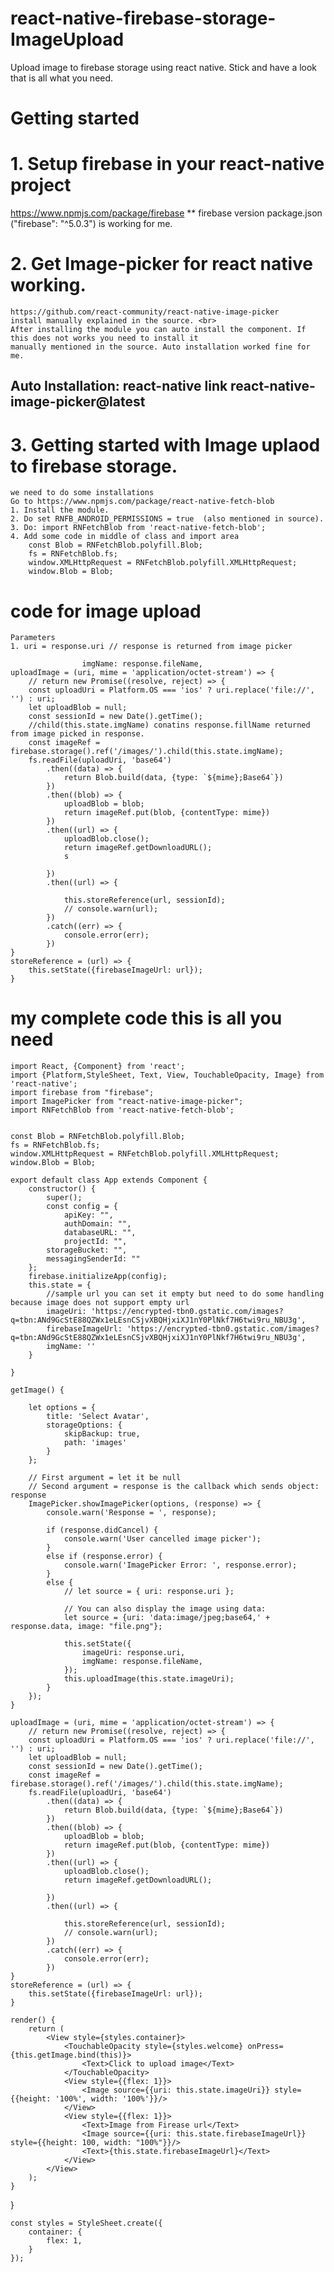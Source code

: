 # react-native-firebase-storage-ImageUpload
Upload image to firebase storage using react native. Stick and have a look that is all what you need. 
<br>
# Getting started <br> 
# 1. Setup firebase in your react-native project <br> 
  https://www.npmjs.com/package/firebase
  ** firebase version package.json ("firebase": "^5.0.3") is working for me.

# 2. Get Image-picker for react native working. </br> 
    https://github.com/react-community/react-native-image-picker
    install manually explained in the source. <br>
    After installing the module you can auto install the component. If this does not works you need to install it
    manually mentioned in the source. Auto installation worked fine for me.
  ## Auto Installation: react-native link react-native-image-picker@latest </br>
  # 3. Getting started with Image uplaod to firebase storage.<br>
    we need to do some installations
    Go to https://www.npmjs.com/package/react-native-fetch-blob
    1. Install the module.
    2. Do set RNFB_ANDROID_PERMISSIONS = true  (also mentioned in source).
    3. Do: import RNFetchBlob from 'react-native-fetch-blob';
    4. Add some code in middle of class and import area
        const Blob = RNFetchBlob.polyfill.Blob;
        fs = RNFetchBlob.fs;
        window.XMLHttpRequest = RNFetchBlob.polyfill.XMLHttpRequest;
        window.Blob = Blob;
        
# code for image upload 
    Parameters  
    1. uri = response.uri // response is returned from image picker
    
                    imgName: response.fileName,
    uploadImage = (uri, mime = 'application/octet-stream') => {
        // return new Promise((resolve, reject) => {
        const uploadUri = Platform.OS === 'ios' ? uri.replace('file://', '') : uri;
        let uploadBlob = null;
        const sessionId = new Date().getTime();
        //child(this.state.imgName) conatins response.fillName returned from image picked in response.
        const imageRef = firebase.storage().ref('/images/').child(this.state.imgName);
        fs.readFile(uploadUri, 'base64')
            .then((data) => {
                return Blob.build(data, {type: `${mime};Base64`})
            })
            .then((blob) => {
                uploadBlob = blob;
                return imageRef.put(blob, {contentType: mime})
            })
            .then((url) => {
                uploadBlob.close();
                return imageRef.getDownloadURL();
                s

            })
            .then((url) => {

                this.storeReference(url, sessionId);
                // console.warn(url);
            })
            .catch((err) => {
                console.error(err);
            })
    }
    storeReference = (url) => {
        this.setState({firebaseImageUrl: url});
    }
    
    
# my complete code this is all you need
    import React, {Component} from 'react';
    import {Platform,StyleSheet, Text, View, TouchableOpacity, Image} from 'react-native';
    import firebase from "firebase";
    import ImagePicker from "react-native-image-picker";
    import RNFetchBlob from 'react-native-fetch-blob';


    const Blob = RNFetchBlob.polyfill.Blob;
    fs = RNFetchBlob.fs;
    window.XMLHttpRequest = RNFetchBlob.polyfill.XMLHttpRequest;
    window.Blob = Blob;

    export default class App extends Component {
        constructor() {
            super();
            const config = {
                apiKey: "",
                authDomain: "",
                databaseURL: "",
                projectId: "",
            storageBucket: "",
            messagingSenderId: ""
        };
        firebase.initializeApp(config);
        this.state = {
            //sample url you can set it empty but need to do some handling because image does not support empty url
            imageUri: 'https://encrypted-tbn0.gstatic.com/images?q=tbn:ANd9GcStE88QZWx1eLEsnCSjvXBQHjxiXJ1nY0PlNkf7H6twi9ru_NBU3g',
            firebaseImageUrl: 'https://encrypted-tbn0.gstatic.com/images?q=tbn:ANd9GcStE88QZWx1eLEsnCSjvXBQHjxiXJ1nY0PlNkf7H6twi9ru_NBU3g',
            imgName: ''
        }

    }

    getImage() {

        let options = {
            title: 'Select Avatar',
            storageOptions: {
                skipBackup: true,
                path: 'images'
            }
        };

        // First argument = let it be null
        // Second argument = response is the callback which sends object: response
        ImagePicker.showImagePicker(options, (response) => {
            console.warn('Response = ', response);

            if (response.didCancel) {
                console.warn('User cancelled image picker');
            }
            else if (response.error) {
                console.warn('ImagePicker Error: ', response.error);
            }
            else {
                // let source = { uri: response.uri };

                // You can also display the image using data:
                let source = {uri: 'data:image/jpeg;base64,' + response.data, image: "file.png"};

                this.setState({
                    imageUri: response.uri,
                    imgName: response.fileName,
                });
                this.uploadImage(this.state.imageUri);
            }
        });
    }

    uploadImage = (uri, mime = 'application/octet-stream') => {
        // return new Promise((resolve, reject) => {
        const uploadUri = Platform.OS === 'ios' ? uri.replace('file://', '') : uri;
        let uploadBlob = null;
        const sessionId = new Date().getTime();
        const imageRef = firebase.storage().ref('/images/').child(this.state.imgName);
        fs.readFile(uploadUri, 'base64')
            .then((data) => {
                return Blob.build(data, {type: `${mime};Base64`})
            })
            .then((blob) => {
                uploadBlob = blob;
                return imageRef.put(blob, {contentType: mime})
            })
            .then((url) => {
                uploadBlob.close();
                return imageRef.getDownloadURL();

            })
            .then((url) => {

                this.storeReference(url, sessionId);
                // console.warn(url);
            })
            .catch((err) => {
                console.error(err);
            })
    }
    storeReference = (url) => {
        this.setState({firebaseImageUrl: url});
    }

    render() {
        return (
            <View style={styles.container}>
                <TouchableOpacity style={styles.welcome} onPress={this.getImage.bind(this)}>
                    <Text>Click to upload image</Text>
                </TouchableOpacity>
                <View style={{flex: 1}}>
                    <Image source={{uri: this.state.imageUri}} style={{height: '100%', width: '100%'}}/>
                </View>
                <View style={{flex: 1}}>
                    <Text>Image from Firease url</Text>
                    <Image source={{uri: this.state.firebaseImageUrl}} style={{height: 100, width: "100%"}}/>
                    <Text>{this.state.firebaseImageUrl}</Text>
                </View>
            </View>
        );
    }
}

    const styles = StyleSheet.create({
        container: {
            flex: 1,
        }
    });



  
